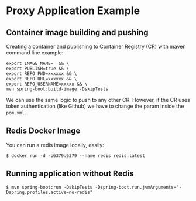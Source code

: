 # Proxy Application Example

## Container image building and pushing
Creating a container and publishing to Container Registry (CR) with maven command line example: 
```
export IMAGE_NAME=  && \
export PUBLISH=true && \
export REPO_PWD=xxxxxx && \
export REPO_URL=xxxxxx && \
export REPO_USERNAME=xxxxx && \
mvn spring-boot:build-image -DskipTests
```
We can use the same logic to push to any other CR. However, if the CR uses token authentication (like Github) we have to change the param inside the ``pom.xml``.

## Redis Docker Image
You can run a redis image locally, easily:
```
$ docker run -d -p6379:6379 --name redis redis:latest 
```

## Running application without Redis
```
$ mvn spring-boot:run -DskipTests -Dspring-boot.run.jvmArguments="-Dspring.profiles.active=no-redis"
```

